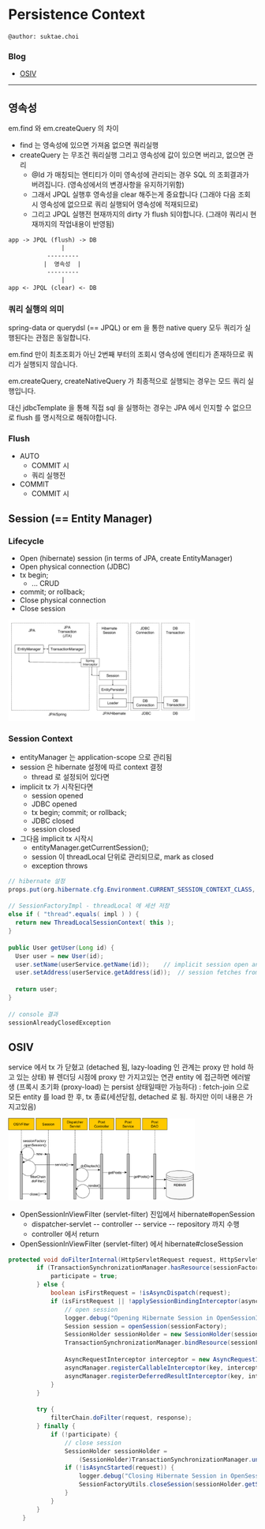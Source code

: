 # Persistence Context

```
@author: suktae.choi
```

### Blog

- [OSIV](http://pds19.egloos.com/pds/201106/28/18/Open_Session_In_View_Pattern.pdf)

***

## 영속성

em.find 와 em.createQuery 의 차이

- find 는 영속성에 있으면 가져옴 없으면 쿼리실행
- createQuery 는 무조건 쿼리실행 그리고 영속성에 값이 있으면 버리고, 없으면 관리
  - @Id 가 매칭되는 엔티티가 이미 영속성에 관리되는 경우 SQL 의 조회결과가 버려집니다. (영속성에서의 변경사항을 유지하기위함)
  - 그래서 JPQL 실행후 영속성을 clear 해주는게 중요합니다 (그래야 다음 조회시 영속성에 없으므로 쿼리 실행되어 영속성에 적재되므로)
  - 그리고 JPQL 실행전 현재까지의 dirty 가 flush 되야합니다. (그래야 쿼리시 현재까지의 작업내용이 반영됨)

```
app -> JPQL (flush) -> DB
               |          
           ---------
          |  영속성  |
           ---------
               |
app <- JPQL (clear) <- DB
```

### 쿼리 실행의 의미

spring-data or querydsl (== JPQL) or em 을 통한 native query 모두 쿼리가 실행된다는 관점은 동일합니다.

em.find 만이 최초조회가 아닌 2번째 부터의 조회시 영속성에 엔티티가 존재하므로 쿼리가 실행되지 않습니다.

em.createQuery, createNativeQuery 가 최종적으로 실행되는 경우는 모드 쿼리 실행입니다.

대신 jdbcTemplate 을 통해 직접 sql 을 실행하는 경우는 JPA 에서 인지할 수 없으므로 flush 를 명시적으로 해줘야합니다.

### Flush

- AUTO
  - COMMIT 시
  - 쿼리 실행전
- COMMIT
  - COMMIT 시

## Session (== Entity Manager)

### Lifecycle

- Open (hibernate) session (in terms of JPA, create EntityManager)
- Open physical connection (JDBC)
- tx begin;
  - ... CRUD
- commit; or rollback;
- Close physical connection
- Close session

<img src="2.png" width="75%">

### Session Context

- entityManager 는 application-scope 으로 관리됨
- session 은 hibernate 설정에 따르 context 결정
  - thread 로 설정되어 있다면
- implicit tx 가 시작된다면
  - session opened
  - JDBC opened
  - tx begin; commit; or rollback;
  - JDBC closed
  - session closed
- 그다음 implicit tx 시작시
  - entityManager.getCurrentSession();
  - session 이 threadLocal 단위로 관리되므로, mark as closed
  - exception throws

```java
// hibernate 설정
props.put(org.hibernate.cfg.Environment.CURRENT_SESSION_CONTEXT_CLASS, "thread");

// SessionFactoryImpl - threadLocal 에 세션 저장
else if ( "thread".equals( impl ) ) {
  return new ThreadLocalSessionContext( this );
}

public User getUser(Long id) {
  User user = new User(id);
  user.setName(userService.getName(id));	// implicit session open and mark closed
  user.setAddress(userService.getAddress(id));	// session fetches from threadLocal and fail

  return user;
}

// console 결과
sessionAlreadyClosedException
```

## OSIV

service 에서 tx 가 닫혔고 (detached 됨, lazy-loading 인 관계는 proxy 만 hold 하고 있는 상태)
뷰 렌더딩 시점에 proxy 만 가지고있는 연관 entity 에 접근하면 에러발생 (프록시 초기화 (proxy-load) 는 persist 상태일때만 가능하다)
: fetch-join 으로 모든 entity 를 load 한 후, tx 종료(세션닫힘, detached 로 됨. 하지만 이미 내용은 가지고있음)

<img src="1.png" width="75%">

- OpenSessionInViewFilter (servlet-filter) 진입에서 hibernate#openSession
  - dispatcher-servlet -- controller -- service -- repository 까지 수행
  - controller 에서 return
- OpenSessionInViewFilter (servlet-filter) 에서 hibernate#closeSession

```java
protected void doFilterInternal(HttpServletRequest request, HttpServletResponse response, FilterChain filterChain) throws ServletException, IOException {
        if (TransactionSynchronizationManager.hasResource(sessionFactory)) {
            participate = true;
        } else {
            boolean isFirstRequest = !isAsyncDispatch(request);
            if (isFirstRequest || !applySessionBindingInterceptor(asyncManager, key)) {
                // open session
                logger.debug("Opening Hibernate Session in OpenSessionInViewFilter");
                Session session = openSession(sessionFactory);
                SessionHolder sessionHolder = new SessionHolder(session);
                TransactionSynchronizationManager.bindResource(sessionFactory, sessionHolder);

                AsyncRequestInterceptor interceptor = new AsyncRequestInterceptor(sessionFactory, sessionHolder);
                asyncManager.registerCallableInterceptor(key, interceptor);
                asyncManager.registerDeferredResultInterceptor(key, interceptor);
            }
        }

        try {
            filterChain.doFilter(request, response);
        } finally {
            if (!participate) {
                // close session
                SessionHolder sessionHolder =
                    (SessionHolder)TransactionSynchronizationManager.unbindResource(sessionFactory);
                if (!isAsyncStarted(request)) {
                    logger.debug("Closing Hibernate Session in OpenSessionInViewFilter");
                    SessionFactoryUtils.closeSession(sessionHolder.getSession());
                }
            }
        }
    }
```
